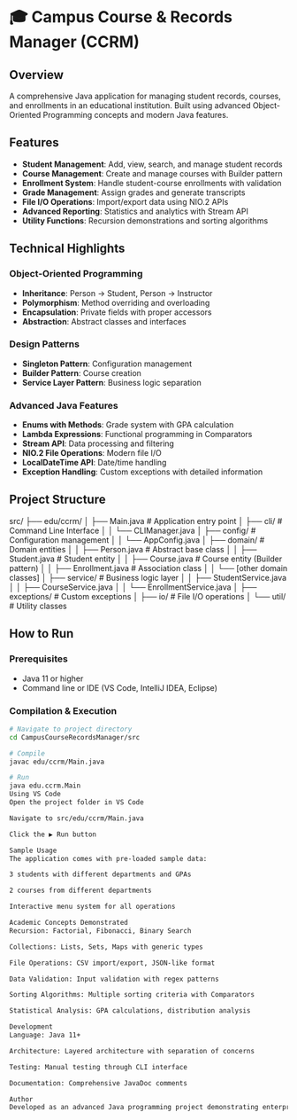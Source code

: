 # 🎓 Campus Course & Records Manager (CCRM)

## Overview
A comprehensive Java application for managing student records, courses, and enrollments in an educational institution. Built using advanced Object-Oriented Programming concepts and modern Java features.

## Features
- **Student Management**: Add, view, search, and manage student records
- **Course Management**: Create and manage courses with Builder pattern
- **Enrollment System**: Handle student-course enrollments with validation
- **Grade Management**: Assign grades and generate transcripts
- **File I/O Operations**: Import/export data using NIO.2 APIs
- **Advanced Reporting**: Statistics and analytics with Stream API
- **Utility Functions**: Recursion demonstrations and sorting algorithms

## Technical Highlights
### Object-Oriented Programming
- **Inheritance**: Person → Student, Person → Instructor
- **Polymorphism**: Method overriding and overloading
- **Encapsulation**: Private fields with proper accessors
- **Abstraction**: Abstract classes and interfaces

### Design Patterns
- **Singleton Pattern**: Configuration management
- **Builder Pattern**: Course creation
- **Service Layer Pattern**: Business logic separation

### Advanced Java Features
- **Enums with Methods**: Grade system with GPA calculation
- **Lambda Expressions**: Functional programming in Comparators
- **Stream API**: Data processing and filtering
- **NIO.2 File Operations**: Modern file I/O
- **LocalDateTime API**: Date/time handling
- **Exception Handling**: Custom exceptions with detailed information

## Project Structure
src/
├── edu/ccrm/
│ ├── Main.java # Application entry point
│ ├── cli/ # Command Line Interface
│ │ └── CLIManager.java
│ ├── config/ # Configuration management
│ │ └── AppConfig.java
│ ├── domain/ # Domain entities
│ │ ├── Person.java # Abstract base class
│ │ ├── Student.java # Student entity
│ │ ├── Course.java # Course entity (Builder pattern)
│ │ ├── Enrollment.java # Association class
│ │ └── [other domain classes]
│ ├── service/ # Business logic layer
│ │ ├── StudentService.java
│ │ ├── CourseService.java
│ │ └── EnrollmentService.java
│ ├── exceptions/ # Custom exceptions
│ ├── io/ # File I/O operations
│ └── util/ # Utility classes


## How to Run
### Prerequisites
- Java 11 or higher
- Command line or IDE (VS Code, IntelliJ IDEA, Eclipse)

### Compilation & Execution
```bash
# Navigate to project directory
cd CampusCourseRecordsManager/src

# Compile
javac edu/ccrm/Main.java

# Run
java edu.ccrm.Main
Using VS Code
Open the project folder in VS Code

Navigate to src/edu/ccrm/Main.java

Click the ▶️ Run button

Sample Usage
The application comes with pre-loaded sample data:

3 students with different departments and GPAs

2 courses from different departments

Interactive menu system for all operations

Academic Concepts Demonstrated
Recursion: Factorial, Fibonacci, Binary Search

Collections: Lists, Sets, Maps with generic types

File Operations: CSV import/export, JSON-like format

Data Validation: Input validation with regex patterns

Sorting Algorithms: Multiple sorting criteria with Comparators

Statistical Analysis: GPA calculations, distribution analysis

Development
Language: Java 11+

Architecture: Layered architecture with separation of concerns

Testing: Manual testing through CLI interface

Documentation: Comprehensive JavaDoc comments

Author
Developed as an advanced Java programming project demonstrating enterprise-level coding practices and design patterns.
